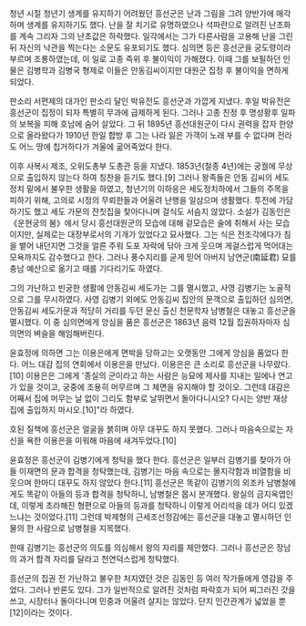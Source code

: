 청년 시절
청년기
생계를 유지하기 어려웠던 흥선군은 난과 그림을 그려 양반가에 매각하며 생계를 유지하기도 했다. 난을 잘 치기로 유명하였으나 석파란으로 알려진 난초화를 계속 그리자 그의 난초값은 하락했다. 일각에서는 그가 다른사람을 고용해 난을 그린 뒤 자신의 낙관을 찍는다는 소문도 유포되기도 했다. 심의면 등은 흥선군을 궁도령이라 부르며 조롱하였는데, 이 일로 고종 즉위 후 불이익이 가해졌다. 이때 그를 보필하던 인물은 김병학과 김병국 형제로 이들은 안동김씨이지만 대원군 집정 후 불이익을 면하게 되었다.

판소리 서편제의 대가인 판소리 달인 박유전도 흥선군과 가깝게 지냈다. 후일 박유전은 흥선군이 집정이 되자 특별히 무과에 급제하게 된다. 그러나 고종 친정 후 명성황후 일파의 보복을 피해 호남에 숨어 살았다. 그 뒤 1895년 흥선대원군이 다시 권력을 잡자 한양으로 올라왔다가 1910년 한일 합방 후 그는 나라 잃은 가객이 노래 부를 수 없다며 전라도 어느 땅에 칩거하다가 겨울에 굶어죽었다 한다.

이후 사복시 제조, 오위도총부 도총관 등을 지냈다. 1853년(철종 4년)에는 궁궐에 무상으로 출입하지 않는다 하여 칭찬을 듣기도 했다.[9] 그러나 왕족들은 안동 김씨의 세도정치 밑에서 불우한 생활을 하였고, 청년기의 이하응은 세도정치하에서 그들의 주목을 피하기 위해, 고의로 시정의 무뢰한들과 어울려 난행을 일삼으며 생활했다. 투전에 가담하기도 했고 세도 가문의 잔칫집을 찾아다니며 걸식도 서슴지 않았다. 소설가 김동인은 《운현궁의 봄》에서 당시 흥선대원군의 모습에 대해 겉모습은 술에 취해서 사는 모습이지만, 실제로는 대장부로서의 기개가 있었다고 묘사했다. 그는 식은 전조각에다가 침을 뱉어 내던지면 그것을 얼른 주워 도포 자락에 닦아 크게 웃으며 게걸스럽게 먹어대는 모욕까지도 감수했다고 한다. 그러나 풍수지리를 굳게 믿어 아버지 남연군(南延君) 묘를 충남 예산으로 옮기고 때를 기다리기도 하였다.

그의 가난하고 빈궁한 생활에 안동김씨 세도가는 그를 멸시했고, 사영 김병기는 노골적으로 그를 무시하였다. 사영 김병기 외에도 안동김씨 집안의 문객으로 출입하던 심의면, 안동김씨 세도가문과 적당히 거리를 두던 문신 출신 천문학자 남병철은 대놓고 흥선군을 멸시했다. 이 중 심의면에게 앙심을 품은 흥선군은 1863년 음력 12월 집권하자마자 심의면의 벼슬을 해임해버린다.

윤효정에 의하면 그는 이용은에게 면박을 당하고는 오랫동안 그에게 앙심을 품었다 한다. 어느 대감 집의 연회에서 이용은을 만났다. 이용은은 큰 소리로 흥선군을 나무랐다.[10] 이용은은 그에게 '종실의 군이라고 하는 사람은 능묘에 제사를 지내는 일에나 연고가 있을 것이고, 궁중에 조용히 머무르며 그 체면을 유지해야 할 것이오. 그런데 대감은 어째서 집에 머무는 날 없이 그리도 함부로 날뛰면서 돌아다니시오? 다시는 양반 재상 집에 출입하지 마시오.[10]"라 하였다.

호된 질책에 흥선군은 얼굴을 붉히며 아무 대꾸도 하지 못했다. 그러나 마음속으로는 자신을 욕한 이용은을 미워해 마음에 새겨두었다.[10]

윤효정은 흥선군이 김병기에게 청탁을 했다 한다. 흥선군은 일부러 김병기를 찾아가 아들 이재면의 문과 합격을 청탁했는데, 김병기는 마음 속으로는 몰지각함과 비열함을 비웃으며 한마디 대꾸도 하지 않았다 한다.[11] 흥선군은 똑같이 김병기의 외조카 남병철에게도 똑같이 아들의 등과 합격을 청탁하니, 남병철은 몹시 분개했다. 왕실의 금지옥엽인데, 이렇게 초라해진 형편으로 아들의 등과를 청탁하니 이렇게 어리석을 데가 어디 있겠느냐는 것이었다.[11] 그런데 박제형의 근세조선정감에는 흥선군을 대놓고 멸시하던 인물의 한 사람으로 남병철을 지목했다.

한때 김병기는 흥선군의 의도를 의심해서 왕의 자리를 제안했다. 그러나 흥선군은 장남의 과거 합격 자리를 달라고 천연덕스럽게 청탁했다.

흥선군의 집권 전 가난하고 불우한 처지였던 것은 김동인 등 여러 작가들에게 영감을 주었다. 그러나 반론도 있다. 그가 일반적으로 알려진 것처럼 파락호가 되어 찌그러진 갓을 쓰고, 시장터나 돌아다니며 민중과 어울려 살지는 않았다. 단지 인간관계가 넓었을 뿐[12]이라는 것이다.